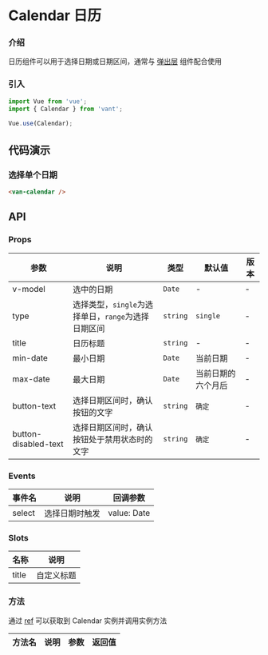 # Calendar 日历

### 介绍

日历组件可以用于选择日期或日期区间，通常与 [弹出层](#/zh-CN/popup) 组件配合使用

### 引入

``` javascript
import Vue from 'vue';
import { Calendar } from 'vant';

Vue.use(Calendar);
```

## 代码演示

### 选择单个日期

```html
<van-calendar />
```

## API

### Props

| 参数 | 说明 | 类型 | 默认值 | 版本 |
|------|------|------|------|------|
| v-model | 选中的日期 | `Date` | - | - |
| type | 选择类型，`single`为选择单日，`range`为选择日期区间 | `string` | `single` | - |
| title | 日历标题 | `string` | - | - |
| min-date | 最小日期 | `Date` | 当前日期 | - |
| max-date | 最大日期 | `Date` | 当前日期的六个月后 | - |
| button-text | 选择日期区间时，确认按钮的文字 | `string` | `确定` | - |
| button-disabled-text | 选择日期区间时，确认按钮处于禁用状态时的文字 | `string` | `确定` | - |

### Events

| 事件名 | 说明 | 回调参数 |
|------|------|------|
| select | 选择日期时触发 | value: Date | Date[] |

### Slots

| 名称 | 说明 |
|------|------|
| title | 自定义标题 |

### 方法

通过 [ref](https://cn.vuejs.org/v2/api/#ref) 可以获取到 Calendar 实例并调用实例方法

| 方法名 | 说明 | 参数 | 返回值 |
|------|------|------|------|
